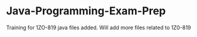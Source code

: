 # Java-Programming-Exam-Prep
Training for 1ZO-819
java files added. Will add more files related to 1Z0-819

